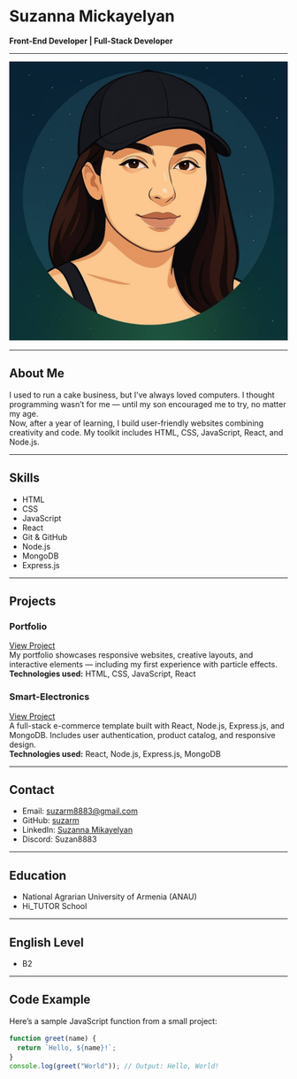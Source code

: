 # Suzanna Mickayelyan

**Front-End Developer | Full-Stack Developer**

---
![Suzanna Mickayelyan](./images/photo_2025-06-23_22-47-57.jpg)



---

## About Me  
I used to run a cake business, but I’ve always loved computers. I thought programming wasn’t for me — until my son encouraged me to try, no matter my age.  
Now, after a year of learning, I build user-friendly websites combining creativity and code. My toolkit includes HTML, CSS, JavaScript, React, and Node.js.

---

## Skills  
- HTML  
- CSS  
- JavaScript  
- React  
- Git & GitHub  
- Node.js  
- MongoDB  
- Express.js  

---

## Projects

### Portfolio  
[View Project](https://suzarm.github.io/portfolio/)  
My portfolio showcases responsive websites, creative layouts, and interactive elements — including my first experience with particle effects.  
**Technologies used:** HTML, CSS, JavaScript, React  

### Smart-Electronics  
[View Project](https://github.com/suzarm/templates/tree/main/smart-electronics)  
A full-stack e-commerce template built with React, Node.js, Express.js, and MongoDB. Includes user authentication, product catalog, and responsive design.  
**Technologies used:** React, Node.js, Express.js, MongoDB  

---

## Contact  
- Email: [suzarm8883@gmail.com](mailto:suzarm8883@gmail.com)  
- GitHub: [suzarm](https://github.com/suzarm)  
- LinkedIn: [Suzanna Mikayelyan](https://www.linkedin.com/in/suzanna-mikayelyan-447272282/)  
- Discord: Suzan8883  

---

## Education  
- National Agrarian University of Armenia (ANAU)  
- Hi_TUTOR School  

---

## English Level  
- B2  

---

## Code Example  
Here’s a sample JavaScript function from a small project:

```javascript
function greet(name) {
  return `Hello, ${name}!`;
}
console.log(greet("World")); // Output: Hello, World!
